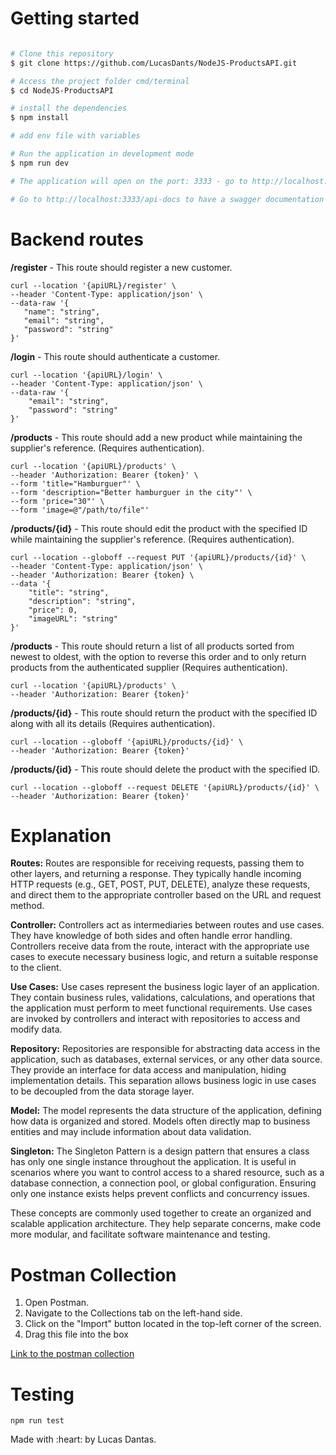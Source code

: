 # Getting started

```bash

# Clone this repository
$ git clone https://github.com/LucasDants/NodeJS-ProductsAPI.git

# Access the project folder cmd/terminal
$ cd NodeJS-ProductsAPI

# install the dependencies
$ npm install

# add env file with variables

# Run the application in development mode
$ npm run dev

# The application will open on the port: 3333 - go to http://localhost:3333

# Go to http://localhost:3333/api-docs to have a swagger documentation of the application 

```

# Backend routes

**/register** - This route should register a new customer. <br />

```
curl --location '{apiURL}/register' \
--header 'Content-Type: application/json' \
--data-raw '{
   "name": "string",
   "email": "string",
   "password": "string"
}'
```

**/login** - This route should authenticate a customer. <br />

```
curl --location '{apiURL}/login' \
--header 'Content-Type: application/json' \
--data-raw '{
	"email": "string",
	"password": "string"
}'
```

**/products** - This route should add a new product while maintaining the supplier's reference. (Requires authentication). <br />

```
curl --location '{apiURL}/products' \
--header 'Authorization: Bearer {token}' \
--form 'title="Hamburguer"' \
--form 'description="Better hamburguer in the city"' \
--form 'price="30"' \
--form 'image=@"/path/to/file"'
```

**/products/{id}** - This route should edit the product with the specified ID while maintaining the supplier's reference. (Requires authentication). <br />

```
curl --location --globoff --request PUT '{apiURL}/products/{id}' \
--header 'Content-Type: application/json' \
--header 'Authorization: Bearer {token} \
--data '{
	"title": "string",
	"description": "string",
    "price": 0,
    "imageURL": "string"
}'
```

**/products** - This route should return a list of all products sorted from newest to oldest, with the option to reverse this order and to only return products from the authenticated supplier (Requires authentication). <br />

```
curl --location '{apiURL}/products' \
--header 'Authorization: Bearer {token}'
```

**/products/{id}** - This route should return the product with the specified ID along with all its details (Requires authentication). <br />

```
curl --location --globoff '{apiURL}/products/{id}' \
--header 'Authorization: Bearer {token}'
```

**/products/{id}** - This route should delete the product with the specified ID. <br />

```
curl --location --globoff --request DELETE '{apiURL}/products/{id}' \
--header 'Authorization: Bearer {token}'
```

# Explanation

**Routes:** Routes are responsible for receiving requests, passing them to other layers, and returning a response. They typically handle incoming HTTP requests (e.g., GET, POST, PUT, DELETE), analyze these requests, and direct them to the appropriate controller based on the URL and request method.

**Controller:** Controllers act as intermediaries between routes and use cases. They have knowledge of both sides and often handle error handling. Controllers receive data from the route, interact with the appropriate use cases to execute necessary business logic, and return a suitable response to the client.

**Use Cases:** Use cases represent the business logic layer of an application. They contain business rules, validations, calculations, and operations that the application must perform to meet functional requirements. Use cases are invoked by controllers and interact with repositories to access and modify data.

**Repository:** Repositories are responsible for abstracting data access in the application, such as databases, external services, or any other data source. They provide an interface for data access and manipulation, hiding implementation details. This separation allows business logic in use cases to be decoupled from the data storage layer.

**Model:** The model represents the data structure of the application, defining how data is organized and stored. Models often directly map to business entities and may include information about data validation.

**Singleton:** The Singleton Pattern is a design pattern that ensures a class has only one single instance throughout the application. It is useful in scenarios where you want to control access to a shared resource, such as a database connection, a connection pool, or global configuration. Ensuring only one instance exists helps prevent conflicts and concurrency issues.

These concepts are commonly used together to create an organized and scalable application architecture. They help separate concerns, make code more modular, and facilitate software maintenance and testing.

# Postman Collection 

1. Open Postman.
2. Navigate to the Collections tab on the left-hand side.
3. Click on the "Import" button located in the top-left corner of the screen.
4. Drag this file into the box

[Link to the postman collection](https://github.com/LucasDants/NodeJS-ProductsAPI/blob/main/docs/Products.postman_collection.json)

# Testing

```
npm run test
```

 <p>Made with :heart: by Lucas Dantas.

